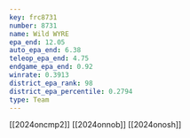 ```yaml
---
key: frc8731
number: 8731
name: Wild WYRE
epa_end: 12.05
auto_epa_end: 6.38
teleop_epa_end: 4.75
endgame_epa_end: 0.92
winrate: 0.3913
district_epa_rank: 98
district_epa_percentile: 0.2794
type: Team
---
```

[[2024oncmp2]]
[[2024onnob]]
[[2024onosh]]
